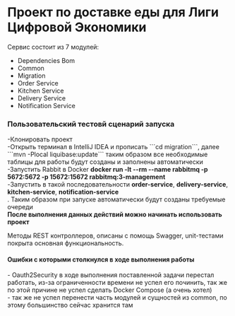 <h1>Проект по доставке еды для Лиги Цифровой Экономики</h1>
Сервис состоит из 7 модулей:
<br>

- Dependencies Bom
- Common
- Migration
- Order Service
- Kitchen Service
- Delivery Service
- Notification Service

<h3>Пользовательский тестовй сценарий запуска</h3>
-Клонировать проект<br>
-Открыть терминал в IntelliJ IDEA и прописать ```cd migration```, далее ```mvn -Plocal liquibase:update``` таким образом все необходимые таблицы для работы будут созданы и заполнены автоматически<br>
-Запустить Rabbit в Docker <b>docker run -lt --rm --name rabbitmq -p 5672:5672
  -p 15672:15672 rabbitmq:3-management</b><br>
-Запустить в такой последовательности <b>order-service</b>, <b>delivery-service</b>, <b>kitchen-service</b>, <b>notification-service</b><br>. Таким образом при запуске автоматически будут созданы требуемые очереди
<br>
<b>После выполнения данных действий можно начинать использовать проект</b>

Методы REST контроллеров, описаны с помощь Swagger, unit-тестами покрыта основная функциональность.
<h4>Ошибки с которыми столкнулся в ходе выполнения работы</h4>
- Oauth2Security в ходе выполнения поставленной задачи перестал работать, из-за ограниченности времени не успел его починить, так же по этой причине не успел сделать Docker Compose (а очень хотел)<br>
- так же не успел перенести часть модулей и сущностей из common, по этому большинство сейчас хранится там<br>

